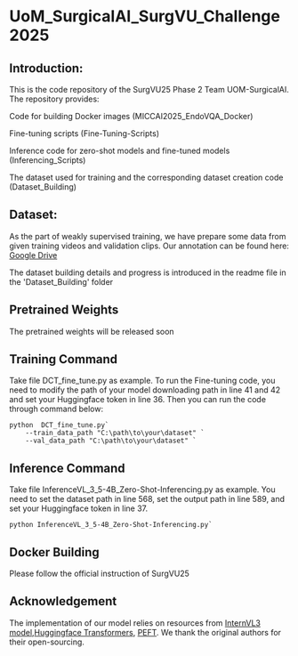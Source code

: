 # UoM_SurgicalAI_SurgVU_Challenge2025

## Introduction: 
This is the code repository of the SurgVU25 Phase 2 Team UOM-SurgicalAI.
The repository provides:

Code for building Docker images (MICCAI2025_EndoVQA_Docker)

Fine-tuning scripts (Fine-Tuning-Scripts)

Inference code for zero-shot models and fine-tuned models (Inferencing_Scripts)

The dataset used for training and the corresponding dataset creation code (Dataset_Building)

## Dataset:
As the part of weakly supervised training, we have prepare some data from given training videos and validation clips. Our annotation can be found here: [Google Drive](https://drive.google.com/drive/folders/1wxX2dN7VMr1v-rHypSJXQHDIfrpi9A4r?usp=sharing)

The dataset building details and progress is introduced in the readme file in the 'Dataset_Building' folder

## Pretrained Weights
The pretrained weights will be released soon

## Training Command
Take file DCT_fine_tune.py as example. To run the Fine-tuning code, you need to modify the path of your model downloading path in line 41 and 42 and set your Huggingface token in line 36.
Then you can run the code through command below:
```
python  DCT_fine_tune.py`
    --train_data_path "C:\path\to\your\dataset" `
    --val_data_path "C:\path\to\your\dataset" `
```

## Inference Command
Take file InferenceVL_3_5-4B_Zero-Shot-Inferencing.py as example. You need to set the dataset path in line 568, set the output path in line 589, and set your Huggingface token in line 37.
```
python InferenceVL_3_5-4B_Zero-Shot-Inferencing.py`

```

## Docker Building
Please follow the official instruction of SurgVU25 

## Acknowledgement
The implementation of our model relies on resources from <a href = "https://github.com/OpenGVLab/InternVL">InternVL3 model</a>,<a href="https://github.com/huggingface/transformers">Huggingface Transformers</a>, <a href="https://github.com/huggingface/peft">PEFT</a>. We thank the original authors for their open-sourcing.

